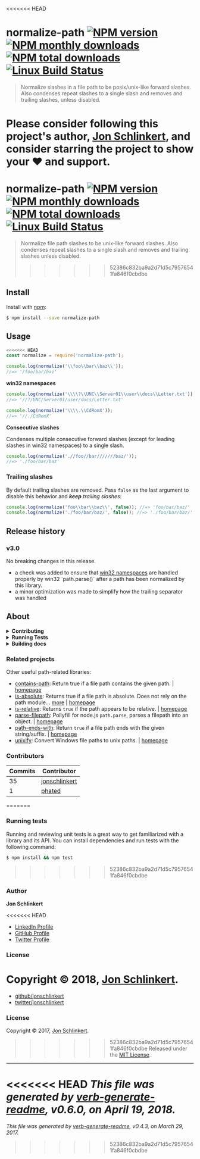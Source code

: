 <<<<<<< HEAD
# normalize-path [![NPM version](https://img.shields.io/npm/v/normalize-path.svg?style=flat)](https://www.npmjs.com/package/normalize-path) [![NPM monthly downloads](https://img.shields.io/npm/dm/normalize-path.svg?style=flat)](https://npmjs.org/package/normalize-path) [![NPM total downloads](https://img.shields.io/npm/dt/normalize-path.svg?style=flat)](https://npmjs.org/package/normalize-path) [![Linux Build Status](https://img.shields.io/travis/jonschlinkert/normalize-path.svg?style=flat&label=Travis)](https://travis-ci.org/jonschlinkert/normalize-path)

> Normalize slashes in a file path to be posix/unix-like forward slashes. Also condenses repeat slashes to a single slash and removes and trailing slashes, unless disabled.

Please consider following this project's author, [Jon Schlinkert](https://github.com/jonschlinkert), and consider starring the project to show your :heart: and support.
=======
# normalize-path [![NPM version](https://img.shields.io/npm/v/normalize-path.svg?style=flat)](https://www.npmjs.com/package/normalize-path) [![NPM monthly downloads](https://img.shields.io/npm/dm/normalize-path.svg?style=flat)](https://npmjs.org/package/normalize-path)  [![NPM total downloads](https://img.shields.io/npm/dt/normalize-path.svg?style=flat)](https://npmjs.org/package/normalize-path) [![Linux Build Status](https://img.shields.io/travis/jonschlinkert/normalize-path.svg?style=flat&label=Travis)](https://travis-ci.org/jonschlinkert/normalize-path)

> Normalize file path slashes to be unix-like forward slashes. Also condenses repeat slashes to a single slash and removes and trailing slashes unless disabled.
>>>>>>> 52386c832ba9a2d71d5c79576541fa846f0cbdbe

## Install

Install with [npm](https://www.npmjs.com/):

```sh
$ npm install --save normalize-path
```

## Usage

```js
<<<<<<< HEAD
const normalize = require('normalize-path');

console.log(normalize('\\foo\\bar\\baz\\')); 
//=> '/foo/bar/baz'
```

**win32 namespaces**

```js
console.log(normalize('\\\\?\\UNC\\Server01\\user\\docs\\Letter.txt')); 
//=> '//?/UNC/Server01/user/docs/Letter.txt'

console.log(normalize('\\\\.\\CdRomX')); 
//=> '//./CdRomX'
```

**Consecutive slashes**

Condenses multiple consecutive forward slashes (except for leading slashes in win32 namespaces) to a single slash.

```js
console.log(normalize('.//foo//bar///////baz/')); 
//=> './foo/bar/baz'
```

### Trailing slashes

By default trailing slashes are removed. Pass `false` as the last argument to disable this behavior and _**keep** trailing slashes_:

```js
console.log(normalize('foo\\bar\\baz\\', false)); //=> 'foo/bar/baz/'
console.log(normalize('./foo/bar/baz/', false)); //=> './foo/bar/baz/'
```

## Release history

### v3.0

No breaking changes in this release.

* a check was added to ensure that [win32 namespaces](https://msdn.microsoft.com/library/windows/desktop/aa365247(v=vs.85).aspx#namespaces) are handled properly by win32 `path.parse()` after a path has been normalized by this library.
* a minor optimization was made to simplify how the trailing separator was handled

## About

<details>
<summary><strong>Contributing</strong></summary>

Pull requests and stars are always welcome. For bugs and feature requests, [please create an issue](../../issues/new).

</details>

<details>
<summary><strong>Running Tests</strong></summary>

Running and reviewing unit tests is a great way to get familiarized with a library and its API. You can install dependencies and run tests with the following command:

```sh
$ npm install && npm test
```

</details>

<details>
<summary><strong>Building docs</strong></summary>
=======
var normalize = require('normalize-path');

normalize('\\foo\\bar\\baz\\');
//=> '/foo/bar/baz'

normalize('./foo/bar/baz/');
//=> './foo/bar/baz'
```

Pass `false` as the last argument to **keep** trailing slashes:

```js
normalize('./foo/bar/baz/', false);
//=> './foo/bar/baz/'

normalize('foo\\bar\\baz\\', false);
//=> 'foo/bar/baz/'
```

## About

### Related projects

* [contains-path](https://www.npmjs.com/package/contains-path): Return true if a file path contains the given path. | [homepage](https://github.com/jonschlinkert/contains-path "Return true if a file path contains the given path.")
* [ends-with](https://www.npmjs.com/package/ends-with): Returns `true` if the given `string` or `array` ends with `suffix` using strict equality for… [more](https://github.com/jonschlinkert/ends-with) | [homepage](https://github.com/jonschlinkert/ends-with "Returns `true` if the given `string` or `array` ends with `suffix` using strict equality for comparisons.")
* [is-absolute](https://www.npmjs.com/package/is-absolute): Polyfill for node.js `path.isAbolute`. Returns true if a file path is absolute. | [homepage](https://github.com/jonschlinkert/is-absolute "Polyfill for node.js `path.isAbolute`. Returns true if a file path is absolute.")
* [is-relative](https://www.npmjs.com/package/is-relative): Returns `true` if the path appears to be relative. | [homepage](https://github.com/jonschlinkert/is-relative "Returns `true` if the path appears to be relative.")
* [parse-filepath](https://www.npmjs.com/package/parse-filepath): Pollyfill for node.js `path.parse`, parses a filepath into an object. | [homepage](https://github.com/jonschlinkert/parse-filepath "Pollyfill for node.js `path.parse`, parses a filepath into an object.")
* [path-ends-with](https://www.npmjs.com/package/path-ends-with): Return `true` if a file path ends with the given string/suffix. | [homepage](https://github.com/jonschlinkert/path-ends-with "Return `true` if a file path ends with the given string/suffix.")
* [path-segments](https://www.npmjs.com/package/path-segments): Get n specific segments of a file path, e.g. first 2, last 3, etc. | [homepage](https://github.com/jonschlinkert/path-segments "Get n specific segments of a file path, e.g. first 2, last 3, etc.")
* [rewrite-ext](https://www.npmjs.com/package/rewrite-ext): Automatically re-write the destination extension of a filepath based on the source extension. e.g… [more](https://github.com/jonschlinkert/rewrite-ext) | [homepage](https://github.com/jonschlinkert/rewrite-ext "Automatically re-write the destination extension of a filepath based on the source extension. e.g  `.coffee` => `.js`. This will only rename the ext, no other path parts are modified.")
* [unixify](https://www.npmjs.com/package/unixify): Convert Windows file paths to unix paths. | [homepage](https://github.com/jonschlinkert/unixify "Convert Windows file paths to unix paths.")

### Contributing

Pull requests and stars are always welcome. For bugs and feature requests, [please create an issue](../../issues/new).

### Contributors

| **Commits** | **Contributor** | 
| --- | --- |
| 31 | [jonschlinkert](https://github.com/jonschlinkert) |
| 1 | [phated](https://github.com/phated) |

### Building docs
>>>>>>> 52386c832ba9a2d71d5c79576541fa846f0cbdbe

_(This project's readme.md is generated by [verb](https://github.com/verbose/verb-generate-readme), please don't edit the readme directly. Any changes to the readme must be made in the [.verb.md](.verb.md) readme template.)_

To generate the readme, run the following command:

```sh
$ npm install -g verbose/verb#dev verb-generate-readme && verb
```

<<<<<<< HEAD
</details>

### Related projects

Other useful path-related libraries:

* [contains-path](https://www.npmjs.com/package/contains-path): Return true if a file path contains the given path. | [homepage](https://github.com/jonschlinkert/contains-path "Return true if a file path contains the given path.")
* [is-absolute](https://www.npmjs.com/package/is-absolute): Returns true if a file path is absolute. Does not rely on the path module… [more](https://github.com/jonschlinkert/is-absolute) | [homepage](https://github.com/jonschlinkert/is-absolute "Returns true if a file path is absolute. Does not rely on the path module and can be used as a polyfill for node.js native `path.isAbolute`.")
* [is-relative](https://www.npmjs.com/package/is-relative): Returns `true` if the path appears to be relative. | [homepage](https://github.com/jonschlinkert/is-relative "Returns `true` if the path appears to be relative.")
* [parse-filepath](https://www.npmjs.com/package/parse-filepath): Pollyfill for node.js `path.parse`, parses a filepath into an object. | [homepage](https://github.com/jonschlinkert/parse-filepath "Pollyfill for node.js `path.parse`, parses a filepath into an object.")
* [path-ends-with](https://www.npmjs.com/package/path-ends-with): Return `true` if a file path ends with the given string/suffix. | [homepage](https://github.com/jonschlinkert/path-ends-with "Return `true` if a file path ends with the given string/suffix.")
* [unixify](https://www.npmjs.com/package/unixify): Convert Windows file paths to unix paths. | [homepage](https://github.com/jonschlinkert/unixify "Convert Windows file paths to unix paths.")

### Contributors

| **Commits** | **Contributor** | 
| --- | --- |
| 35 | [jonschlinkert](https://github.com/jonschlinkert) |
| 1 | [phated](https://github.com/phated) |
=======
### Running tests

Running and reviewing unit tests is a great way to get familiarized with a library and its API. You can install dependencies and run tests with the following command:

```sh
$ npm install && npm test
```
>>>>>>> 52386c832ba9a2d71d5c79576541fa846f0cbdbe

### Author

**Jon Schlinkert**

<<<<<<< HEAD
* [LinkedIn Profile](https://linkedin.com/in/jonschlinkert)
* [GitHub Profile](https://github.com/jonschlinkert)
* [Twitter Profile](https://twitter.com/jonschlinkert)

### License

Copyright © 2018, [Jon Schlinkert](https://github.com/jonschlinkert).
=======
* [github/jonschlinkert](https://github.com/jonschlinkert)
* [twitter/jonschlinkert](https://twitter.com/jonschlinkert)

### License

Copyright © 2017, [Jon Schlinkert](https://github.com/jonschlinkert).
>>>>>>> 52386c832ba9a2d71d5c79576541fa846f0cbdbe
Released under the [MIT License](LICENSE).

***

<<<<<<< HEAD
_This file was generated by [verb-generate-readme](https://github.com/verbose/verb-generate-readme), v0.6.0, on April 19, 2018._
=======
_This file was generated by [verb-generate-readme](https://github.com/verbose/verb-generate-readme), v0.4.3, on March 29, 2017._
>>>>>>> 52386c832ba9a2d71d5c79576541fa846f0cbdbe
